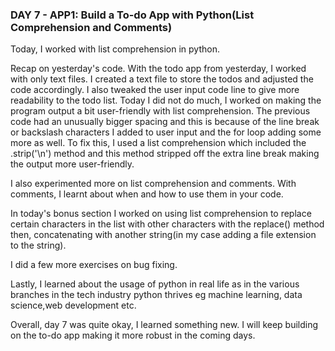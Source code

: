 ### DAY 7 - APP1: Build a To-do App with Python(List Comprehension and Comments)

Today, I worked with list comprehension in python.

Recap on yesterday's code. With the todo app from yesterday, I worked with only text files. I created a text file to store the todos and adjusted the code accordingly. I also tweaked the user input code line to give more readability to the todo list.
Today I did not do much, I worked on making the program output a bit user-friendly with list comprehension. The previous code had an unusually bigger spacing and this is because of the line break or backslash characters I added to user input and the for
loop adding some more as well. To fix this, I used a list comprehension which included the .strip('\n') method and this  method stripped off the extra line break making the output more user-friendly. 

I also experimented more on list comprehension and comments. With comments, I learnt about when and how to use them in your code.

In today's bonus section I worked on using list comprehension to replace certain characters in the list with other characters with the replace() method then, concatenating with another string(in my case adding a file extension to the string).

I did a few more exercises on bug fixing.

Lastly, I learned about the usage of python in real life as in the various branches in the tech industry python thrives eg machine learning, data science,web development etc.


Overall, day 7 was quite okay, I learned something new. I will keep building on the to-do app making it more robust in the coming days.